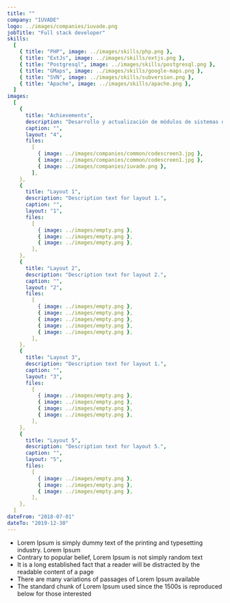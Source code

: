 ```yaml
---
title: ""
company: "IUVADE"
logo: ../images/companies/iuvade.png
jobTitle: "Full stack developer"
skills:
  [
    { title: "PHP", image: ../images/skills/php.png },
    { title: "ExtJs", image: ../images/skills/extjs.png },
    { title: "Postgresql", image: ../images/skills/postgresql.png },
    { title: "GMaps", image: ../images/skills/google-maps.png },
    { title: "SVN", image: ../images/skills/subversion.png },
    { title: "Apache", image: ../images/skills/apache.png },
  ]
images:
  [
    {
      title: "Achievements",
      description: "Desarrollo y actualización de módulos de sistemas de gestión gubernamental y comercial(Facturación). Creación de micro aplicaciones.",
      caption: "",
      layout: "4",
      files:
        [
          { image: ../images/companies/common/codescreen3.jpg },
          { image: ../images/companies/common/codescreen1.jpg },
          { image: ../images/companies/iuvade.png },
        ],
    },
    {
      title: "Layout 1",
      description: "Description text for layout 1.",
      caption: "",
      layout: "1",
      files:
        [
          { image: ../images/empty.png },
          { image: ../images/empty.png },
          { image: ../images/empty.png },
        ],
    },
    {
      title: "Layout 2",
      description: "Description text for layout 2.",
      caption: "",
      layout: "2",
      files:
        [
          { image: ../images/empty.png },
          { image: ../images/empty.png },
          { image: ../images/empty.png },
          { image: ../images/empty.png },
          { image: ../images/empty.png },
        ],
    },
    {
      title: "Layout 3",
      description: "Description text for layout 1.",
      caption: "",
      layout: "3",
      files:
        [
          { image: ../images/empty.png },
          { image: ../images/empty.png },
          { image: ../images/empty.png },
          { image: ../images/empty.png },
        ],
    },
    {
      title: "Layout 5",
      description: "Description text for layout 5.",
      caption: "",
      layout: "5",
      files:
        [
          { image: ../images/empty.png },
          { image: ../images/empty.png },
          { image: ../images/empty.png },
        ],
    },
  ]
dateFrom: "2018-07-01"
dateTo: "2019-12-30"
---
```

- Lorem Ipsum is simply dummy text of the printing and typesetting industry. Lorem Ipsum
- Contrary to popular belief, Lorem Ipsum is not simply random text
- It is a long established fact that a reader will be distracted by the readable content of a page
- There are many variations of passages of Lorem Ipsum available
- The standard chunk of Lorem Ipsum used since the 1500s is reproduced below for those interested